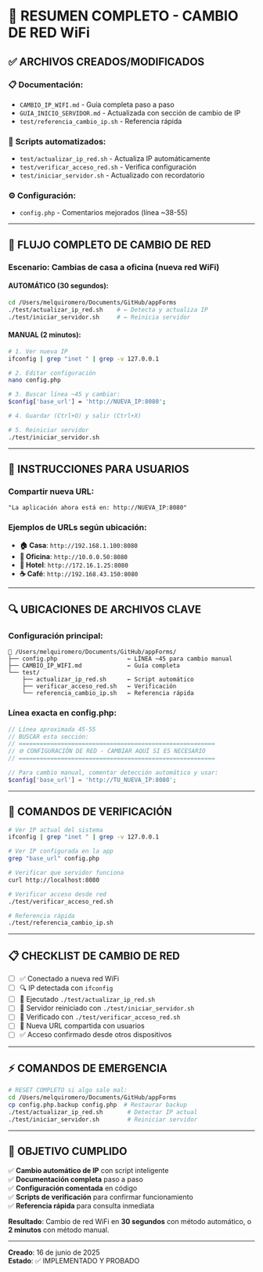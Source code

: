 # 🎯 RESUMEN COMPLETO - CAMBIO DE RED WiFi

## ✅ ARCHIVOS CREADOS/MODIFICADOS

### 📋 **Documentación:**
- `CAMBIO_IP_WIFI.md` - Guía completa paso a paso
- `GUIA_INICIO_SERVIDOR.md` - Actualizada con sección de cambio de IP
- `test/referencia_cambio_ip.sh` - Referencia rápida

### 🔧 **Scripts automatizados:**
- `test/actualizar_ip_red.sh` - Actualiza IP automáticamente
- `test/verificar_acceso_red.sh` - Verifica configuración
- `test/iniciar_servidor.sh` - Actualizado con recordatorio

### ⚙️ **Configuración:**
- `config.php` - Comentarios mejorados (línea ~38-55)

---

## 🚀 **FLUJO COMPLETO DE CAMBIO DE RED**

### **Escenario**: Cambias de casa a oficina (nueva red WiFi)

#### **AUTOMÁTICO (30 segundos):**
```bash
cd /Users/melquiromero/Documents/GitHub/appForms
./test/actualizar_ip_red.sh    # ← Detecta y actualiza IP
./test/iniciar_servidor.sh     # ← Reinicia servidor
```

#### **MANUAL (2 minutos):**
```bash
# 1. Ver nueva IP
ifconfig | grep "inet " | grep -v 127.0.0.1

# 2. Editar configuración
nano config.php

# 3. Buscar línea ~45 y cambiar:
$config['base_url'] = 'http://NUEVA_IP:8080';

# 4. Guardar (Ctrl+O) y salir (Ctrl+X)

# 5. Reiniciar servidor
./test/iniciar_servidor.sh
```

---

## 📱 **INSTRUCCIONES PARA USUARIOS**

### **Compartir nueva URL:**
```
"La aplicación ahora está en: http://NUEVA_IP:8080"
```

### **Ejemplos de URLs según ubicación:**
- **🏠 Casa**: `http://192.168.1.100:8080`
- **🏢 Oficina**: `http://10.0.0.50:8080`
- **🏨 Hotel**: `http://172.16.1.25:8080`
- **☕ Café**: `http://192.168.43.150:8080`

---

## 🔍 **UBICACIONES DE ARCHIVOS CLAVE**

### **Configuración principal:**
```
📁 /Users/melquiromero/Documents/GitHub/appForms/
├── config.php                    ← LÍNEA ~45 para cambio manual
├── CAMBIO_IP_WIFI.md             ← Guía completa
└── test/
    ├── actualizar_ip_red.sh      ← Script automático
    ├── verificar_acceso_red.sh   ← Verificación
    └── referencia_cambio_ip.sh   ← Referencia rápida
```

### **Línea exacta en config.php:**
```php
// Línea aproximada 45-55
// BUSCAR esta sección:
// ========================================================
// 🌐 CONFIGURACIÓN DE RED - CAMBIAR AQUÍ SI ES NECESARIO
// ========================================================

// Para cambio manual, comentar detección automática y usar:
$config['base_url'] = 'http://TU_NUEVA_IP:8080';
```

---

## 🧪 **COMANDOS DE VERIFICACIÓN**

```bash
# Ver IP actual del sistema
ifconfig | grep "inet " | grep -v 127.0.0.1

# Ver IP configurada en la app
grep "base_url" config.php

# Verificar que servidor funciona
curl http://localhost:8080

# Verificar acceso desde red
./test/verificar_acceso_red.sh

# Referencia rápida
./test/referencia_cambio_ip.sh
```

---

## 📋 **CHECKLIST DE CAMBIO DE RED**

- [ ] ✅ Conectado a nueva red WiFi
- [ ] 🔍 IP detectada con `ifconfig`
- [ ] 🔄 Ejecutado `./test/actualizar_ip_red.sh`
- [ ] 🚀 Servidor reiniciado con `./test/iniciar_servidor.sh`
- [ ] 🧪 Verificado con `./test/verificar_acceso_red.sh`
- [ ] 📱 Nueva URL compartida con usuarios
- [ ] ✅ Acceso confirmado desde otros dispositivos

---

## ⚡ **COMANDOS DE EMERGENCIA**

```bash
# RESET COMPLETO si algo sale mal:
cd /Users/melquiromero/Documents/GitHub/appForms
cp config.php.backup config.php  # Restaurar backup
./test/actualizar_ip_red.sh       # Detectar IP actual
./test/iniciar_servidor.sh        # Reiniciar servidor
```

---

## 🎯 **OBJETIVO CUMPLIDO**

✅ **Cambio automático de IP** con script inteligente  
✅ **Documentación completa** paso a paso  
✅ **Configuración comentada** en código  
✅ **Scripts de verificación** para confirmar funcionamiento  
✅ **Referencia rápida** para consulta inmediata  

**Resultado**: Cambio de red WiFi en **30 segundos** con método automático, o **2 minutos** con método manual.

---
**Creado**: 16 de junio de 2025  
**Estado**: ✅ IMPLEMENTADO Y PROBADO
